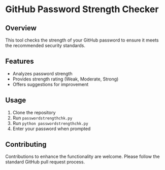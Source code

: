 # GitHub Password Strength Checker

## Overview
This tool checks the strength of your GitHub password to ensure it meets the recommended security standards.

## Features
- Analyzes password strength
- Provides strength rating (Weak, Moderate, Strong)
- Offers suggestions for improvement

## Usage
1. Clone the repository
2. Run `passwordstrengthchk.py`
3. Run `python passwordstrengthchk.py`
4. Enter your password when prompted

## Contributing
Contributions to enhance the functionality are welcome. Please follow the standard GitHub pull request process.


